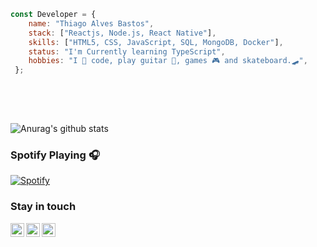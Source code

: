 ```javascript 
const Developer = {   
    name: "Thiago Alves Bastos",
    stack: ["Reactjs, Node.js, React Native"],
    skills: ["HTML5, CSS, JavaScript, SQL, MongoDB, Docker"], 
    status: "I'm Currently learning TypeScript",    
    hobbies: "I 💜 code, play guitar 🎸, games 🎮 and skateboard.🛹",       
 };  
         
 ```                                
                                                           
 <br />                                                                                             
 <br />                                                                                    
                                                      
                        
![Anurag's github stats](https://github-readme-stats.vercel.app/api?username=the-one-who-knoccks&show_icons=true&theme=dark)
              
                             
### Spotify Playing 🎧                 
[![Spotify](https://now-playing-spotify.vercel.app/api/spotify)](https://open.spotify.com/user/4bqhduwc9zy3lnu569vw34txr)
                                     
                                                                                         
                                                                                                                   
### Stay in touch                                                           
          
[<img align="left" alt="the-one-who-knoccks | Twitter" width="22px" src="https://cdn.jsdelivr.net/npm/simple-icons@v3/icons/twitter.svg" />][twitter]
[<img align="left" alt="the.one.who.knoccks | LinkedIn" width="22px" src="https://cdn.jsdelivr.net/npm/simple-icons@v3/icons/linkedin.svg" />][linkedin]
[<img align="left" alt="the-one-who-knoccks | Instagram" width="22px" src="https://cdn.jsdelivr.net/npm/simple-icons@v3/icons/instagram.svg" />][instagram]
         
                 
[twitter]: https://twitter.com/the-one-who-knoccks      
[instagram]: https://instagram.com/the.one.who.knoccks   
[linkedin]: https://linkedin.com/in/thiagoalves89 
        
          
                   
        
 
    
